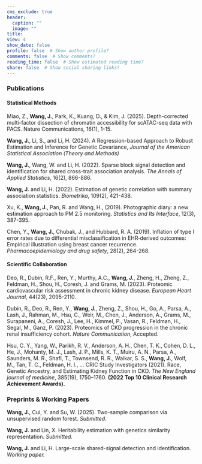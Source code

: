 ```yaml
---
cms_exclude: true
header:
  caption: ""
  image: ""
title: 
view: 4
show_date: false
profile: false  # Show author profile?
comments: false  # Show comments?
reading_time: false  # Show estimated reading time?
share: false  # Show social sharing links?
---
```




### Publications

#### Statistical Methods

Miao, Z., **Wang, J.**, Park, K., Kuang, D., & Kim, J. (2025). Depth-corrected multi-factor dissection of chromatin accessibility for scATAC-seq data with PACS. Nature Communications, 16(1), 1-15.


**Wang, J.**, Li, S., and Li, H. (2024). A Regression-based Approach to Robust Estimation and Inference for Genetic Covariance, *Journal of the American Statistical Association (Theory and Methods)*



**Wang, J.**, Wang, W. and Li, H. (2022). Sparse block signal detection and identification for shared cross-trait association analysis. *The Annals of Applied Statistics*, 16(2), 866-886.



**Wang, J.** and Li, H. (2022). Estimation of genetic correlation with summary association statistics. *Biometrika*, 109(2), 421-438.



Xu, K., **Wang, J.**, Pan, R. and Wang, H., (2019). Photographic diary: a new estimation approach to PM 2.5 monitoring. *Statistics and Its Interface*, 12(3), 387-395.



Chen, Y., **Wang, J.**, Chubak, J., and Hubbard, R. A. (2019). Inflation of type I error rates due to differential misclassification in EHR‐derived outcomes: Empirical illustration using breast cancer recurrence. *Pharmacoepidemiology and drug safety*, 28(2), 264-268.


#### Scientific Collaboration 

Deo, R., Dubin, R.F., Ren, Y., Murthy, A.C., **Wang, J.**, Zheng, H., Zheng, Z., Feldman, H., Shou, H., Coresh, J. and Grams, M. (2023). Proteomic cardiovascular risk assessment in chronic kidney disease. *European Heart Journal*, 44(23), 2095-2110.



Dubin, R., Deo, R., Ren, Y., **Wang, J.**, Zheng, Z., Shou, H., Go, A., Parsa, A., Lash, J., Rahman, M., Hsu, C., Weir, M., Chen, J., Anderson, A., Grams, M., Surapaneni, A., Coresh, J., Lee, H., Kimmel, P., Vasan, R., Feldman, H., Segal, M., Ganz, P. (2023). Proteomics of CKD progression in the chronic renal insufficiency cohort. *Nature Communication*, Accepted.



Hsu, C. Y., Yang, W., Parikh, R. V., Anderson, A. H., Chen, T. K., Cohen, D. L., He, J., Mohanty, M. J., Lash, J. P., Mills, K. T., Muiru, A. N., Parsa, A., Saunders, M. R., Shafi, T., Townsend, R. R., Waikar, S. S., **Wang, J.**, Wolf, M., Tan, T. C., Feldman, H. I., … CRIC Study Investigators (2021). Race, Genetic Ancestry, and Estimating Kidney Function in CKD. *The New England journal of medicine*, 385(19), 1750–1760. **(2022 Top 10 Clinical Research Achievement Awards).**



### Preprints & Working Papers


**Wang, J.**, Cui, Y. and Su, W. (2025). Two-sample comparison via unsupervised random forest. *Submitted.*


**Wang, J.** and Lin, X. Heritability  estimation with genetics similarity representation. *Submitted.*


**Wang, J.** and Li, H. Large-scale shared-signal detection and identification. *Working paper.*